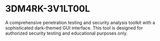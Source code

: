 # 3DM4RK-3V1LT00L
A comprehensive penetration testing and security analysis toolkit with a sophisticated dark-themed GUI interface. This tool is designed for authorized security testing and educational purposes only.
